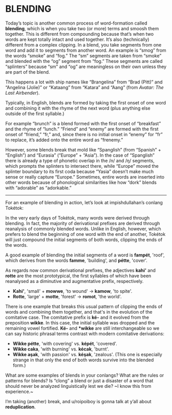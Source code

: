 # BLENDING

Today’s topic is another common process of word-formation called **blending**, which is when you take two (or more) terms and smoosh them together. This is different from compounding because that’s when two words are kept totally intact and used together. It’s also (technically) different from a complex clipping. In a blend, you take segments from one word and add it to segments from another word. An example is “smog” from the words “smoke” and “fog.” The “sm” segments are taken from “smoke” and blended with the “og” segment from “fog.” These segments are called “splinters” because “sm” and “og” are meaningless on their own unless they are part of the blend.

This happens a lot with ship names like “Brangelina” from “Brad (Pitt)” and “Angelina (Jolie)” or “Kataang” from “Katara” and “Aang” (from _Avatar: The Last Airbender_).

Typically, in English, blends are formed by taking the first onset of one word and combining it with the rhyme of the next word (plus anything else outside of the first syllable.)

For example “brunch” is a blend formed with the first onset of “breakfast” and the rhyme of “lunch.” “Friend” and “enemy” are formed with the first onset of “friend,” “fr,” and, since there is no initial onset in “enemy” for “fr” to replace, it’s added onto the entire word as “frenemy.”

However, some blends break that mold like “Spanglish” (from “Spanish” + “English”) and “Eurasia” (“Europe” + “Asia”). In the case of “Spanglish” there is already a type of phonetic overlap in the /n/ and /ŋ/ segments, which prompts the splinters to intersect there, while “Europe” moved the splinter boundary to its first coda because “Yasia” doesn’t make much sense or really capture “Europe.” Sometimes, entire words are inserted into other words because of phonological similarities like how “dork” blends with “adorable” as “adorkable.”

-----

For an example of blending in action, let’s look at impishdullahan’s conlang Tokétok:

In the very early days of Tokétok, many words were derived through blending. In fact, the majority of derivational prefixes are derived through reanalysis of commonly blended words. Unlike in English, however, which prefers to blend the beginning of one word with the end of another, Tokétok will just compound the initial segments of both words, clipping the ends of the words.

A good example of blending the initial segments of a word is **fampét**, 'roof', which derives from the words **famme**, 'building', and **pétte**, 'cover'.

As regards now common derivational prefixes, the adjectives **kahi'** and **rotte** are the most prototypical, the first syllables of which have been reanalysed as a diminutive and augmentative prefix, respectively.

+ **Kahi'**, 'small' + **mowwe**, 'to wound' → **kamow**, 'to spite'.
+ **Rotte**, 'large' + **motte**, 'forest' → **romot**, 'the world'.

There is one example that breaks this usual pattern of clipping the ends of words and combining them together, and that's in the evolution of the comitative case. The comitative prefix is **ké-** and it evolved from the preposition **wikke**. In this case, the initial syllable was dropped and the remaining vowel fortified. **Ké-** and **\*wikke** are still interchangeable so we can say historic phrasal terms contrast with modern comitative derivations:

+ **Wikke pétte**, 'with covering' vs. **képét**, 'covered'.
+ **Wikke caka**, 'with burning' vs. **kécak**, 'burnt'.
+ **Wikke aşak**, 'with passion' vs. **kéşak**, 'zealous'. (This one is especially strange in that only the end of both words survive into the blended form.)

What are some examples of blends in your conlangs? What are the rules or patterns for blends? Is “clong” a blend or just a disaster of a word that should never be analyzed linguistically lest we die? ~I know this from experience.~

I’m taking (another) break, and u/roipoiboy is gonna talk at y’all about **reduplication**.
